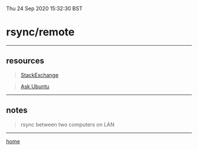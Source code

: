 Thu 24 Sep 2020 15:32:30 BST

# rsync/remote

___

## resources

> [StackExchange](https://unix.stackexchange.com/questions/183504/how-to-rsync-files-between-two-remotes)

> [Ask Ubuntu](https://askubuntu.com/questions/105848/rsync-between-two-computers-on-lan#105860)


___

## notes

> rsync between two computers on LAN

___

[home](./home.md) 

